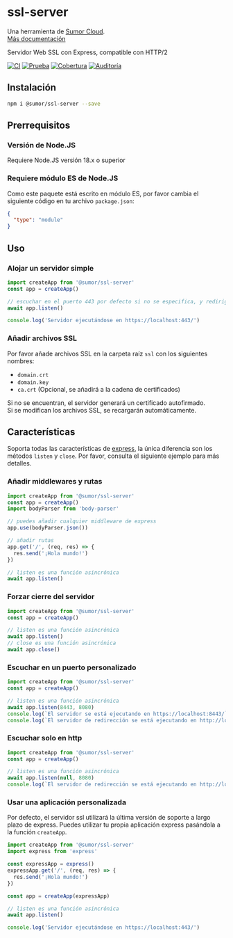 # ssl-server

Una herramienta de [Sumor Cloud](https://sumor.cloud).  
[Más documentación](https://sumor.cloud/ssl-server)

Servidor Web SSL con Express, compatible con HTTP/2

[![CI](https://github.com/sumor-cloud/ssl-server/actions/workflows/ci.yml/badge.svg)](https://github.com/sumor-cloud/ssl-server/actions/workflows/ci.yml)
[![Prueba](https://github.com/sumor-cloud/ssl-server/actions/workflows/ut.yml/badge.svg)](https://github.com/sumor-cloud/ssl-server/actions/workflows/ut.yml)
[![Cobertura](https://github.com/sumor-cloud/ssl-server/actions/workflows/coverage.yml/badge.svg)](https://github.com/sumor-cloud/ssl-server/actions/workflows/coverage.yml)
[![Auditoría](https://github.com/sumor-cloud/ssl-server/actions/workflows/audit.yml/badge.svg)](https://github.com/sumor-cloud/ssl-server/actions/workflows/audit.yml)

## Instalación

```bash
npm i @sumor/ssl-server --save
```

## Prerrequisitos

### Versión de Node.JS

Requiere Node.JS versión 18.x o superior

### Requiere módulo ES de Node.JS

Como este paquete está escrito en módulo ES,
por favor cambia el siguiente código en tu archivo `package.json`:

```json
{
  "type": "module"
}
```

## Uso

### Alojar un servidor simple

```javascript
import createApp from '@sumor/ssl-server'
const app = createApp()

// escuchar en el puerto 443 por defecto si no se especifica, y redirigir 80 a https 443
await app.listen()

console.log('Servidor ejecutándose en https://localhost:443/')
```

### Añadir archivos SSL

Por favor añade archivos SSL en la carpeta raíz `ssl` con los siguientes nombres:

- `domain.crt`
- `domain.key`
- `ca.crt` (Opcional, se añadirá a la cadena de certificados)

Si no se encuentran, el servidor generará un certificado autofirmado.  
Si se modifican los archivos SSL, se recargarán automáticamente.

## Características

Soporta todas las características de [express](https://www.npmjs.com/package/express), la única diferencia son los métodos `listen` y `close`. Por favor, consulta el siguiente ejemplo para más detalles.

### Añadir middlewares y rutas

```javascript
import createApp from '@sumor/ssl-server'
const app = createApp()
import bodyParser from 'body-parser'

// puedes añadir cualquier middleware de express
app.use(bodyParser.json())

// añadir rutas
app.get('/', (req, res) => {
  res.send('¡Hola mundo!')
})

// listen es una función asincrónica
await app.listen()
```

### Forzar cierre del servidor

```javascript
import createApp from '@sumor/ssl-server'
const app = createApp()

// listen es una función asincrónica
await app.listen()
// close es una función asincrónica
await app.close()
```

### Escuchar en un puerto personalizado

```javascript
import createApp from '@sumor/ssl-server'
const app = createApp()

// listen es una función asincrónica
await app.listen(8443, 8080)
console.log(`El servidor se está ejecutando en https://localhost:8443/`)
console.log(`El servidor de redirección se está ejecutando en http://localhost:8080/`)
```

### Escuchar solo en http

```javascript
import createApp from '@sumor/ssl-server'
const app = createApp()

// listen es una función asincrónica
await app.listen(null, 8080)
console.log(`El servidor de redirección se está ejecutando en http://localhost:8080/`)
```

### Usar una aplicación personalizada

Por defecto, el servidor ssl utilizará la última versión de soporte a largo plazo de express. Puedes utilizar tu propia aplicación express pasándola a la función `createApp`.

```javascript
import createApp from '@sumor/ssl-server'
import express from 'express'

const expressApp = express()
expressApp.get('/', (req, res) => {
  res.send('¡Hola mundo!')
})

const app = createApp(expressApp)

// listen es una función asincrónica
await app.listen()

console.log('Servidor ejecutándose en https://localhost:443/')
```
